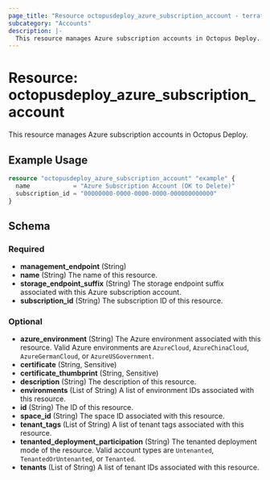 ```yaml
---
page_title: "Resource octopusdeploy_azure_subscription_account - terraform-provider-octopusdeploy"
subcategory: "Accounts"
description: |-
  This resource manages Azure subscription accounts in Octopus Deploy.
---
```


# Resource: octopusdeploy_azure_subscription_account

This resource manages Azure subscription accounts in Octopus Deploy.

## Example Usage

```terraform
resource "octopusdeploy_azure_subscription_account" "example" {
  name            = "Azure Subscription Account (OK to Delete)"
  subscription_id = "00000000-0000-0000-0000-000000000000"
}
```
<!-- schema generated by tfplugindocs -->
## Schema

### Required

- **management_endpoint** (String)
- **name** (String) The name of this resource.
- **storage_endpoint_suffix** (String) The storage endpoint suffix associated with this Azure subscription account.
- **subscription_id** (String) The subscription ID of this resource.

### Optional

- **azure_environment** (String) The Azure environment associated with this resource. Valid Azure environments are `AzureCloud`, `AzureChinaCloud`, `AzureGermanCloud`, or `AzureUSGovernment`.
- **certificate** (String, Sensitive)
- **certificate_thumbprint** (String, Sensitive)
- **description** (String) The description of this resource.
- **environments** (List of String) A list of environment IDs associated with this resource.
- **id** (String) The ID of this resource.
- **space_id** (String) The space ID associated with this resource.
- **tenant_tags** (List of String) A list of tenant tags associated with this resource.
- **tenanted_deployment_participation** (String) The tenanted deployment mode of the resource. Valid account types are `Untenanted`, `TenantedOrUntenanted`, or `Tenanted`.
- **tenants** (List of String) A list of tenant IDs associated with this resource.


